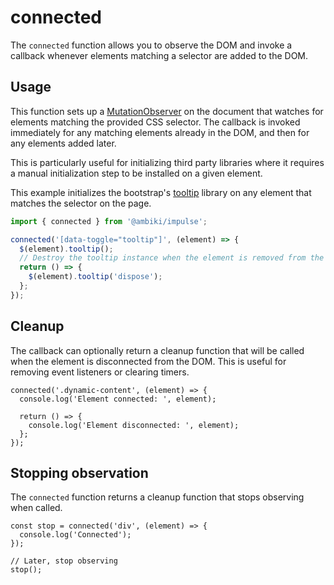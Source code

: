 # connected

The `connected` function allows you to observe the DOM and invoke a callback whenever elements matching a selector are added to the DOM.

## Usage

This function sets up a [MutationObserver](https://developer.mozilla.org/en-US/docs/Web/API/MutationObserver) on the
document that watches for elements matching the provided CSS selector. The callback is invoked immediately for any
matching elements already in the DOM, and then for any elements added later.

This is particularly useful for initializing third party libraries where it requires a manual initialization step to be
installed on a given element.

This example initializes the bootstrap's [tooltip](https://getbootstrap.com/docs/4.6/components/tooltips/#tooltipoptions)
library on any element that matches the selector on the page.

```ts
import { connected } from '@ambiki/impulse';

connected('[data-toggle="tooltip"]', (element) => {
  $(element).tooltip();
  // Destroy the tooltip instance when the element is removed from the page.
  return () => {
    $(element).tooltip('dispose');
  };
});
```

## Cleanup

The callback can optionally return a cleanup function that will be called when the element is disconnected from the DOM. This is useful for removing event listeners or clearing timers.

```ts{4-6}
connected('.dynamic-content', (element) => {
  console.log('Element connected: ', element);

  return () => {
    console.log('Element disconnected: ', element);
  };
});
```

## Stopping observation

The `connected` function returns a cleanup function that stops observing when called.

```ts{1,6}
const stop = connected('div', (element) => {
  console.log('Connected');
});

// Later, stop observing
stop();
```
